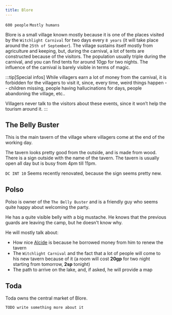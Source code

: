 ```yaml
---
title: Blore
---
```


`600 people` `Mostly humans`

Blore is a small village known mostly because it is one of the places visited by the `Witchlight Carnival` for two days every `8 years` (it will take place around the `25th of September`). The village sustains itself mostly from agriculture and keeping, but, during the carnival, a lot of tents are constructed because of the visitors. The population usually triple during the carnival, and you can find tents for around 10gp for two nights. The influence of the carnival is barely visible in terms of magic.

:::tip[Special infos]
While villagers earn a lot of money from the carnival, it is forbidden for the villagers to visit it, since, every time, weird things happen -- children missing, people having hallucinations for days, people abandoning the village, etc..

Villagers never talk to the visitors about these events, since it won’t help the tourism around it.
:::

## The Belly Buster

This is the main tavern of the village where villagers come at the end of the working day.

The tavern looks pretty good from the outside, and is made from wood. There is a sign outside with the name of the tavern. The tavern is usually open all day but is busy from 4pm till 11pm.

`DC INT 10` Seems recently renovated, because the sign seems pretty new.

## Polso

Polso is owner of the `The Belly Buster` and is a friendly guy who seems quite happy about welcoming the party.

He has a quite visible belly with a big mustache. He knows that the previous guards are leaving the camp, but he doesn't know why.

He will mostly talk about:

- How nice [Alcide](/npc/alcide) is because he borrowed money from him to renew the tavern
- The `Witchlight Carnival` and the fact that a lot of people will come to his new tavern because of it (a room will cost **20gp** for two night starting from tomorrow, **2sp** tonight)
- The path to arrive on the lake, and, if asked, he will provide a map

## Toda

Toda owns the central market of Blore.

`TODO write something more about it`
